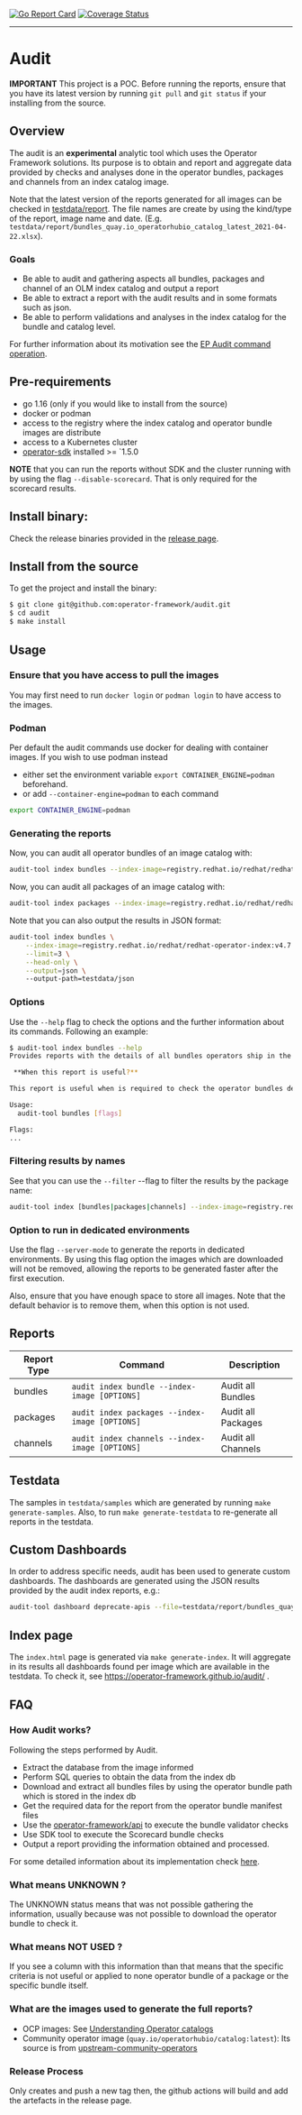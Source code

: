 [![Go Report Card](https://goreportcard.com/badge/github.com/camilamacedo86/audit)](https://goreportcard.com/report/github.com/camilamacedo86/audit)
[![Coverage Status](https://coveralls.io/repos/github/github.com/operator-framework/audit/badge.svg?branch=main)](https://coveralls.io/github/camilamacedo86/audit?branch=main)

---
# Audit

**IMPORTANT** This project is a POC. Before running the reports, ensure that you have its latest version by running `git pull` and `git status` if your installing from the source.

## Overview

The audit is an **experimental** analytic tool which uses the Operator Framework solutions. Its purpose is to obtain and report and aggregate data provided by checks and analyses done in the operator bundles, packages and channels from an index catalog image.

Note that the latest version of the reports generated for all images can be checked in [testdata/report](testdata/reports). The file names are create by using the kind/type of the report, image name and date. (E.g. `testdata/report/bundles_quay.io_operatorhubio_catalog_latest_2021-04-22.xlsx`).

### Goals

- Be able to audit and gathering aspects all bundles, packages and channel of an OLM index catalog and output a report
- Be able to extract a report with the audit results and in some formats such as json. 
- Be able to perform validations and analyses in the index catalog for the bundle and catalog level.

For further information about its motivation see the [EP Audit command operation][audit-ep]. 

## Pre-requirements

- go 1.16 (only if you would like to install from the source)
- docker or podman
- access to the registry where the index catalog and operator bundle images are distribute
- access to a Kubernetes cluster
- [operator-sdk][operator-sdk] installed >= `1.5.0

**NOTE** that you can run the reports without SDK and the cluster running with by using the flag `--disable-scorecard`. That is only required for the scorecard results.  

## Install binary:

Check the release binaries provided in the [release page](https://github.com/operator-framework/audit/releases).

## Install from the source

To get the project and install the binary:

```sh
$ git clone git@github.com:operator-framework/audit.git
$ cd audit
$ make install
```

## Usage

### Ensure that you have access to pull the images

You may first need to run `docker login` or `podman login` to have access to the images.

### Podman

Per default the audit commands use docker for dealing with container images. If you wish to use podman instead

- either set the environment variable `export CONTAINER_ENGINE=podman` beforehand.
- or add `--container-engine=podman` to each command

```sh
export CONTAINER_ENGINE=podman
```

### Generating the reports

Now, you can audit all operator bundles of an image catalog with: 

```sh 
audit-tool index bundles --index-image=registry.redhat.io/redhat/redhat-operator-index:v4.7 --head-only --output-path=testdata/xls
```

Now, you can audit all packages of an image catalog with: 

```sh 
audit-tool index packages --index-image=registry.redhat.io/redhat/redhat-operator-index:v4.7 --output-path=testdata/xls
```

Note that you can also output the results in JSON format:

```sh 
audit-tool index bundles \
    --index-image=registry.redhat.io/redhat/redhat-operator-index:v4.7 \
    --limit=3 \
    --head-only \
    --output=json \  
    --output-path=testdata/json
``` 

### Options

Use the `--help` flag to check the options and the further information about its commands. Following an example:

```sh
$ audit-tool index bundles --help
Provides reports with the details of all bundles operators ship in the index image informed according to the criteria defined via the flags.

 **When this report is useful?** 

This report is useful when is required to check the operator bundles details.

Usage:
  audit-tool bundles [flags]

Flags:
...
```

### Filtering results by names

See that you can use the `--filter` --flag to filter the results by the package name:

```sh
audit-tool index [bundles|packages|channels] --index-image=registry.redhat.io/redhat/redhat-operator-index:v4.5 --filter="mypackagename"
```

### Option to run in dedicated environments

Use the flag `--server-mode` to generate the reports in dedicated environments. By using this flag option the images
which are downloaded will not be removed, allowing the reports to be generated faster after the first execution.

Also, ensure that you have enough space to store all images. Note that the default behavior is to remove them, when this option is not used.  

## Reports

| Report Type | Command | Description |
| ------ | ----- |  ------ |
| bundles | `audit index bundle --index-image [OPTIONS]` | Audit all Bundles |
| packages | `audit index packages --index-image [OPTIONS]` | Audit all Packages |
| channels | `audit index channels --index-image [OPTIONS]` | Audit all Channels |

## Testdata

The samples in `testdata/samples` which are generated by running `make generate-samples`. Also, to run `make generate-testdata` to re-generate all reports in the testdata.

## Custom Dashboards

In order to address specific needs, audit has been used to generate custom dashboards. The dashboards are generated using the JSON results provided by the audit index reports, e.g.:

```sh
audit-tool dashboard deprecate-apis --file=testdata/report/bundles_quay.io_operatorhubio_catalog_latest_2021-04-22.json 
```

## Index page

The `index.html` page is generated via `make generate-index`. It will aggregate in its results all dashboards found per image which are available in the testdata. To check it, see https://operator-framework.github.io/audit/ . 

## FAQ

### How Audit works?

Following the steps performed by Audit. 

- Extract the database from the image informed
- Perform SQL queries to obtain the data from the index db
- Download and extract all bundles files by using the operator bundle path which is stored in the index db  
- Get the required data for the report from the operator bundle manifest files 
- Use the [operator-framework/api][of-api] to execute the bundle validator checks
- Use SDK tool to execute the Scorecard bundle checks
- Output a report providing the information obtained and processed. 

For some detailed information about its implementation check [here](docs/steps.md).

### What means UNKNOWN ?

The UNKNOWN status means that was not possible gathering the information, usually because was not possible to download the operator bundle to check it.

### What means NOT USED ?

If you see a column with this information than that means that the specific criteria is not useful or applied to none operator bundle of a package or the specific bundle itself.

### What are the images used to generate the full reports?

- OCP images: See [Understanding Operator catalogs](https://github.com/openshift/openshift-docs/blob/master/modules/olm-understanding-operator-catalog-images.adoc#understanding-operator-catalogs)
- Community operator image (`quay.io/operatorhubio/catalog:latest`): Its source is from [upstream-community-operators](https://github.com/operator-framework/community-operators/tree/master/upstream-community-operators)

[of-api]: https://github.com/operator-framework/api
[scorecard-config]: https://github.com/operator-framework/operator-sdk/blob/v1.5.0/testdata/go/v3/memcached-operator/bundle/tests/scorecard/config.yaml
[operator-sdk]: https://github.com/operator-framework/operator-sdk
[audit-ep]: https://github.com/operator-framework/enhancements/blob/master/enhancements/audit-command.md

### Release Process

Only creates and push a new tag then, the github actions will build and add the artefacts in the release page. 
